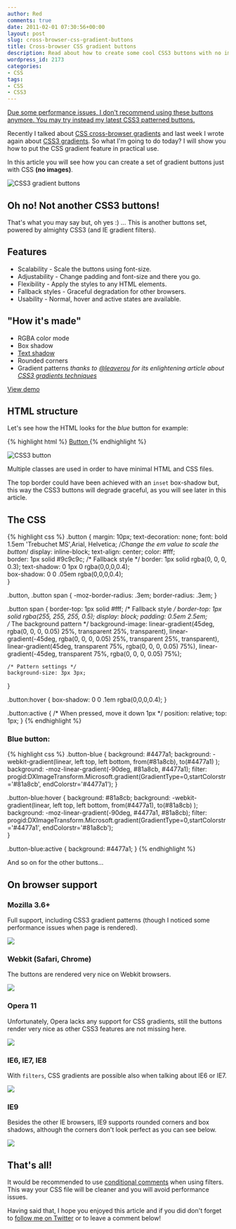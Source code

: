 ```yaml
---
author: Red
comments: true
date: 2011-02-01 07:30:56+00:00
layout: post
slug: cross-browser-css-gradient-buttons
title: Cross-browser CSS gradient buttons
description: Read about how to create some cool CSS3 buttons with no images.
wordpress_id: 2173
categories:
- CSS
tags:
- CSS
- CSS3
---
```


<ins>Due some performance issues, I don't recommend using these buttons anymore. You may try instead my latest [CSS3 patterned buttons](css3-patterned-buttons/).</ins>

Recently I talked about [CSS cross-browser gradients](http://www.red-team-design.com/css-gradients-quick-tutorial) and last week I wrote again about [CSS3 gradients](http://www.red-team-design.com/css3-webkit-gradient-support-updated). So what I'm going to do today? I will show you how to put the CSS gradient feature in practical use.

In this article you will see how you can create a set of gradient buttons just with CSS **(no images)**. 

![CSS3 gradient buttons](http://www.red-team-design.com/wp-content/uploads/2011/01/css-gradient-buttons.png)

<!-- more -->

## Oh no! Not another CSS3 buttons!

That's what you may say but, oh yes :) ... This is another buttons set, powered by almighty CSS3 (and IE gradient filters).

## Features

  * Scalability - Scale the buttons using font-size.
  * Adjustability - Change padding and font-size and there you go.
  * Flexibility - Apply the styles to any HTML elements.
  * Fallback styles - Graceful degradation for other browsers.
  * Usability - Normal, hover and active states are available.

## "How it's made"

  * RGBA color mode
  * Box shadow
  * [Text shadow](http://www.red-team-design.com/drop-shadow-effect-using-css)
  * Rounded corners
  * Gradient patterns _thanks to [@leaverou](http://twitter.com/leaverou) for its enlightening article about [CSS3 gradients techniques](http://leaverou.me/2010/12/checkered-stripes-other-background-patterns-with-css3-gradients/)_

[View demo](http://www.red-team-design.com/wp-content/uploads/2011/01/cross-browser-css-gradient-buttons-demo.html)

## HTML structure
Let's see how the HTML looks for the _blue_ button for example:
    
{% highlight html %}
<a href="#" class="button button-blue">
    <span>Button</span>
</a>
{% endhighlight %}

![CSS3 button](http://www.red-team-design.com/wp-content/uploads/2011/01/css-button.png)

Multiple classes are used in order to have minimal HTML and CSS files.

The top border could have been achieved with an `inset` box-shadow but, this way the CSS3 buttons will degrade graceful, as you will see later in this article.

## The CSS

{% highlight css %}
.button {
    margin: 10px;
    text-decoration: none;
    font: bold 1.5em 'Trebuchet MS',Arial, Helvetica; /*Change the em value to scale the button*/
    display: inline-block;
    text-align: center;
    color: #fff;    
    border: 1px solid #9c9c9c; /* Fallback style */
    border: 1px solid rgba(0, 0, 0, 0.3);
    text-shadow: 0 1px 0 rgba(0,0,0,0.4);    
    box-shadow: 0 0 .05em rgba(0,0,0,0.4);   
}

.button, 
.button span {
    -moz-border-radius: .3em;
    border-radius: .3em;
}

.button span {
    border-top: 1px solid #fff; /* Fallback style */
    border-top: 1px solid rgba(255, 255, 255, 0.5);
    display: block;
    padding: 0.5em 2.5em;    
    /* The background pattern */
    background-image: linear-gradient(45deg, rgba(0, 0, 0, 0.05) 25%, transparent 25%, transparent),
                      linear-gradient(-45deg, rgba(0, 0, 0, 0.05) 25%, transparent 25%, transparent),
                      linear-gradient(45deg, transparent 75%, rgba(0, 0, 0, 0.05) 75%),
                      linear-gradient(-45deg, transparent 75%, rgba(0, 0, 0, 0.05) 75%);

    /* Pattern settings */
    background-size: 3px 3px;            
}

.button:hover {
    box-shadow: 0 0 .1em rgba(0,0,0,0.4);
}

.button:active {
    /* When pressed, move it down 1px */
    position: relative;
    top: 1px;
}
{% endhighlight %}    

### Blue button:

{% highlight css %}
.button-blue {
    background: #4477a1;
    background: -webkit-gradient(linear, left top, left bottom, from(#81a8cb), to(#4477a1) );
    background: -moz-linear-gradient(-90deg, #81a8cb, #4477a1);
    filter:  progid:DXImageTransform.Microsoft.gradient(GradientType=0,startColorstr='#81a8cb', endColorstr='#4477a1');
}

.button-blue:hover {
    background: #81a8cb;
    background: -webkit-gradient(linear, left top, left bottom, from(#4477a1), to(#81a8cb) );
    background: -moz-linear-gradient(-90deg, #4477a1, #81a8cb);
    filter:  progid:DXImageTransform.Microsoft.gradient(GradientType=0,startColorstr='#4477a1', endColorstr='#81a8cb');            
}

.button-blue:active {
    background: #4477a1;
}
{% endhighlight %}

And so on for the other buttons...

## On browser support

### Mozilla 3.6+

Full support, including CSS3 gradient patterns (though I noticed some performance issues when page is rendered). 

![](http://www.red-team-design.com/wp-content/uploads/2011/01/mozilla.png)

### Webkit (Safari, Chrome)

The buttons are rendered very nice on Webkit browsers.

![](http://www.red-team-design.com/wp-content/uploads/2011/01/webkit.png)

### Opera 11

Unfortunately, Opera lacks any support for CSS gradients, still the buttons render very nice as other CSS3 features are not missing here.

![](http://www.red-team-design.com/wp-content/uploads/2011/01/opera.png)

### IE6, IE7, IE8

With `filters`, CSS gradients are possible also when talking about IE6 or IE7.

![](http://www.red-team-design.com/wp-content/uploads/2011/01/ie6-ie7.png)

### IE9

Besides the other IE browsers, IE9 supports rounded corners and box shadows, although the corners don't look perfect as you can see below.

![](http://www.red-team-design.com/wp-content/uploads/2011/01/ie9.png)

## That's all!

It would be recommended to use [conditional comments](http://msdn.microsoft.com/en-us/library/ms537512%28v=vs.85%29.aspx) when using filters. This way your CSS file will be cleaner and you will avoid performance issues.

Having said that, I hope you enjoyed this article and if you did don't forget to [follow me on Twitter](http://twitter.com/catalinred) or to leave a comment below!